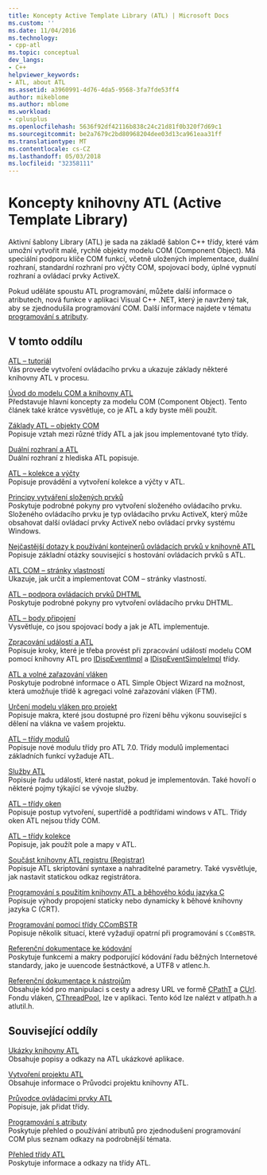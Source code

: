 ```yaml
---
title: Koncepty Active Template Library (ATL) | Microsoft Docs
ms.custom: ''
ms.date: 11/04/2016
ms.technology:
- cpp-atl
ms.topic: conceptual
dev_langs:
- C++
helpviewer_keywords:
- ATL, about ATL
ms.assetid: a3960991-4d76-4da5-9568-3fa7fde53ff4
author: mikeblome
ms.author: mblome
ms.workload:
- cplusplus
ms.openlocfilehash: 5636f92df42116b838c24c21d81f0b320f7d69c1
ms.sourcegitcommit: be2a7679c2bd80968204dee03d13ca961eaa31ff
ms.translationtype: MT
ms.contentlocale: cs-CZ
ms.lasthandoff: 05/03/2018
ms.locfileid: "32358111"
---
```

# <a name="active-template-library-atl-concepts"></a>Koncepty knihovny ATL (Active Template Library)
Aktivní šablony Library (ATL) je sada na základě šablon C++ třídy, které vám umožní vytvořit malé, rychlé objekty modelu COM (Component Object). Má speciální podporu klíče COM funkcí, včetně uložených implementace, duální rozhraní, standardní rozhraní pro výčty COM, spojovací body, úplné vypnutí rozhraní a ovládací prvky ActiveX.  
  
 Pokud uděláte spoustu ATL programování, můžete další informace o atributech, nová funkce v aplikaci Visual C++ .NET, který je navržený tak, aby se zjednodušila programování COM. Další informace najdete v tématu [programování s atributy](../windows/attributed-programming-concepts.md).  
  
## <a name="in-this-section"></a>V tomto oddílu  
 [ATL – tutoriál](../atl/active-template-library-atl-tutorial.md)  
 Vás provede vytvoření ovládacího prvku a ukazuje základy některé knihovny ATL v procesu.  
  
 [Úvod do modelu COM a knihovny ATL](../atl/introduction-to-com-and-atl.md)  
 Představuje hlavní koncepty za modelu COM (Component Object). Tento článek také krátce vysvětluje, co je ATL a kdy byste měli použít.  
  
 [Základy ATL – objekty COM](../atl/fundamentals-of-atl-com-objects.md)  
 Popisuje vztah mezi různé třídy ATL a jak jsou implementované tyto třídy.  
  
 [Duální rozhraní a ATL](../atl/dual-interfaces-and-atl.md)  
 Duální rozhraní z hlediska ATL popisuje.  
  
 [ATL – kolekce a výčty](../atl/atl-collections-and-enumerators.md)  
 Popisuje provádění a vytvoření kolekce a výčty v ATL.  
  
 [Principy vytváření složených prvků](../atl/atl-composite-control-fundamentals.md)  
 Poskytuje podrobné pokyny pro vytvoření složeného ovládacího prvku. Složeného ovládacího prvku je typ ovládacího prvku ActiveX, který může obsahovat další ovládací prvky ActiveX nebo ovládací prvky systému Windows.  
  
 [Nejčastější dotazy k používání kontejnerů ovládacích prvků v knihovně ATL](../atl/atl-control-containment-faq.md)  
 Popisuje základní otázky související s hostování ovládacích prvků s ATL.  
  
 [ATL COM – stránky vlastností](../atl/atl-com-property-pages.md)  
 Ukazuje, jak určit a implementovat COM – stránky vlastností.  
  
 [ATL – podpora ovládacích prvků DHTML](../atl/atl-support-for-dhtml-controls.md)  
 Poskytuje podrobné pokyny pro vytvoření ovládacího prvku DHTML.  
  
 [ATL – body připojení](../atl/atl-connection-points.md)  
 Vysvětluje, co jsou spojovací body a jak je ATL implementuje.  
  
 [Zpracování událostí a ATL](../atl/event-handling-and-atl.md)  
 Popisuje kroky, které je třeba provést při zpracování událostí modelu COM pomocí knihovny ATL pro [IDispEventImpl](../atl/reference/idispeventimpl-class.md) a [IDispEventSimpleImpl](../atl/reference/idispeventsimpleimpl-class.md) třídy.  
  
 [ATL a volné zařazování vláken](../atl/atl-and-the-free-threaded-marshaler.md)  
 Poskytuje podrobné informace o ATL Simple Object Wizard na možnost, která umožňuje třídě k agregaci volné zařazování vláken (FTM).  
  
 [Určení modelu vláken pro projekt](../atl/specifying-the-threading-model-for-a-project-atl.md)  
 Popisuje makra, které jsou dostupné pro řízení běhu výkonu související s dělení na vlákna ve vašem projektu.  
  
 [ATL – třídy modulů](../atl/atl-module-classes.md)  
 Popisuje nové modulu třídy pro ATL 7.0. Třídy modulů implementaci základních funkcí vyžaduje ATL.  
  
 [Služby ATL](../atl/atl-services.md)  
 Popisuje řadu událostí, které nastat, pokud je implementován. Také hovoří o některé pojmy týkající se vývoje služby.  
  
 [ATL – třídy oken](../atl/atl-window-classes.md)  
 Popisuje postup vytvoření, supertřídě a podtřídami windows v ATL. Třídy oken ATL nejsou třídy COM.  
  
 [ATL – třídy kolekce](../atl/atl-collection-classes.md)  
 Popisuje, jak použít pole a mapy v ATL.  
  
 [Součást knihovny ATL registru (Registrar)](../atl/atl-registry-component-registrar.md)  
 Popisuje ATL skriptování syntaxe a nahraditelné parametry. Také vysvětluje, jak nastavit statickou odkaz registrátora.  
  
 [Programování s použitím knihovny ATL a běhového kódu jazyka C](../atl/programming-with-atl-and-c-run-time-code.md)  
 Popisuje výhody propojení staticky nebo dynamicky k běhové knihovny jazyka C (CRT).  
  
 [Programování pomocí třídy CComBSTR](../atl/programming-with-ccombstr-atl.md)  
 Popisuje několik situací, které vyžadují opatrní při programování s `CComBSTR`.  
  
 [Referenční dokumentace ke kódování](../atl/atl-encoding-reference.md)  
 Poskytuje funkcemi a makry podporující kódování řadu běžných Internetové standardy, jako je uuencode šestnáctkové, a UTF8 v atlenc.h.  
  
 [Referenční dokumentace k nástrojům](../atl/atl-utilities-reference.md)  
 Obsahuje kód pro manipulaci s cesty a adresy URL ve formě [CPathT](../atl/reference/cpatht-class.md) a [CUrl](../atl/reference/curl-class.md). Fondu vláken, [CThreadPool](../atl/reference/cthreadpool-class.md), lze v aplikaci. Tento kód lze nalézt v atlpath.h a atlutil.h.  
  
## <a name="related-sections"></a>Související oddíly  
 [Ukázky knihovny ATL](../visual-cpp-samples.md)  
 Obsahuje popisy a odkazy na ATL ukázkové aplikace.  
  
 [Vytvoření projektu ATL](../atl/reference/creating-an-atl-project.md)  
 Obsahuje informace o Průvodci projektu knihovny ATL.  
  
 [Průvodce ovládacími prvky ATL](../atl/reference/atl-control-wizard.md)  
 Popisuje, jak přidat třídy.  
  
 [Programování s atributy](../windows/attributed-programming-concepts.md)  
 Poskytuje přehled o používání atributů pro zjednodušení programování COM plus seznam odkazy na podrobnější témata.  
  
 [Přehled třídy ATL](../atl/atl-class-overview.md)  
 Poskytuje informace a odkazy na třídy ATL.

